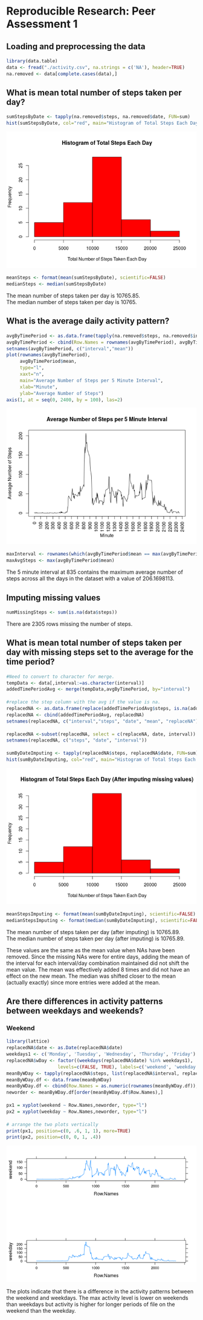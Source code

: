 # Reproducible Research: Peer Assessment 1


## Loading and preprocessing the data

```r
library(data.table)
data <- fread("./activity.csv", na.strings = c('NA'), header=TRUE)
na.removed <- data[complete.cases(data),]
```
## What is mean total number of steps taken per day?

```r
sumStepsByDate <- tapply(na.removed$steps, na.removed$date, FUN=sum)
hist(sumStepsByDate, col="red", main="Histogram of Total Steps Each Day", xlab="Total Number of Steps Taken Each Day")
```

![](./PA1_template_files/figure-html/unnamed-chunk-2-1.png) 

```r
meanSteps <- format(mean(sumStepsByDate), scientific=FALSE)
medianSteps <- median(sumStepsByDate)
```
The mean number of steps taken per day is 10765.85.  
The median number of steps taken per day is 10765.

## What is the average daily activity pattern?

```r
avgByTimePeriod <- as.data.frame(tapply(na.removed$steps, na.removed$interval, FUN=mean))
avgByTimePeriod <- cbind(Row.Names = rownames(avgByTimePeriod), avgByTimePeriod)
setnames(avgByTimePeriod, c("interval","mean"))
plot(rownames(avgByTimePeriod), 
     avgByTimePeriod$mean, 
     type="l", 
     xaxt="n",
     main="Average Number of Steps per 5 Minute Interval", 
     xlab="Minute",
     ylab="Average Number of Steps")
axis(1, at = seq(0, 2400, by = 100), las=2)
```

![](./PA1_template_files/figure-html/unnamed-chunk-3-1.png) 

```r
maxInterval <- rownames(which(avgByTimePeriod$mean == max(avgByTimePeriod$mean), arr.ind=TRUE)) 
maxAvgSteps <- max(avgByTimePeriod$mean)
```
The 5 minute interval at 835 contains the maximum average number of steps across all the days in the dataset with a value of 206.1698113.

## Imputing missing values

```r
numMissingSteps <- sum(is.na(data$steps))
```
There are 2305 rows missing the number of steps.

## What is mean total number of steps taken per day with missing steps set to the average for the time period?

```r
#Need to convert to character for merge.
tempData <- data[,interval:=as.character(interval)]
addedTimePeriodAvg <- merge(tempData,avgByTimePeriod, by="interval")

#replace the step column with the avg if the value is na.
replacedNA <- as.data.frame(replace(addedTimePeriodAvg$steps, is.na(addedTimePeriodAvg$steps), addedTimePeriodAvg$mean[is.na(addedTimePeriodAvg$steps)]))
replacedNA <- cbind(addedTimePeriodAvg, replacedNA)
setnames(replacedNA, c("interval","steps", "date", "mean", "replaceNA"))

replacedNA <-subset(replacedNA, select = c(replaceNA, date, interval))
setnames(replacedNA, c("steps", "date", "interval"))

sumByDateImputing <- tapply(replacedNA$steps, replacedNA$date, FUN=sum)
hist(sumByDateImputing, col="red", main="Histogram of Total Steps Each Day (After imputing missing values)", xlab="Total Number of Steps Taken Each Day")
```

![](./PA1_template_files/figure-html/unnamed-chunk-5-1.png) 

```r
meanStepsImputing <- format(mean(sumByDateImputing), scientific=FALSE)
medianStepsImputing <- format(median(sumByDateImputing), scientific=FALSE)
```

The mean number of steps taken per day (after imputing) is 10765.89.  
The median number of steps taken per day (after imputing) is 10765.89.

These values are the same as the mean value when NAs have been removed.  Since the missing NAs were for entire days, adding the mean of the interval for each interval/day combination maintained did not shift the mean value.  The mean was effectively added 8 times and did not have an effect on the new mean.  The median was shifted closer to the mean (actually exactly) since more entries were added at the mean.

## Are there differences in activity patterns between weekdays and weekends?
### Weekend

```r
library(lattice)
replacedNA$date <- as.Date(replacedNA$date)
weekdays1 <- c('Monday', 'Tuesday', 'Wednesday', 'Thursday', 'Friday')
replacedNA$wDay <- factor((weekdays(replacedNA$date) %in% weekdays1), 
                   levels=c(FALSE, TRUE), labels=c('weekend', 'weekday') )
meanByWDay <- tapply(replacedNA$steps, list(replacedNA$interval, replacedNA$wDay) , mean) 
meanByWDay.df <- data.frame(meanByWDay)
meanByWDay.df <- cbind(Row.Names = as.numeric(rownames(meanByWDay.df)), meanByWDay.df)
neworder <- meanByWDay.df[order(meanByWDay.df$Row.Names),]

px1 = xyplot(weekend ~ Row.Names,neworder, type="l")
px2 = xyplot(weekday ~ Row.Names,neworder, type="l")

# arrange the two plots vertically
print(px1, position=c(0, .6, 1, 1), more=TRUE)
print(px2, position=c(0, 0, 1, .4))
```

![](./PA1_template_files/figure-html/unnamed-chunk-6-1.png) 

The plots indicate that there is a difference in the activity patterns between the weekend and weekdays.  The max activity level is lower on weekends than weekdays but activity is higher for longer periods of file on the weekend than the weekday.
